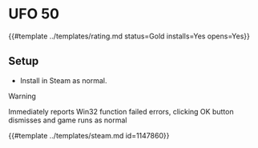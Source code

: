 # UFO 50
<!-- script:Aliases [] -->

{{#template ../templates/rating.md status=Gold installs=Yes opens=Yes}}

## Setup

- Install in Steam as normal.

> [!WARNING]
> Immediately reports Win32 function failed errors, clicking OK button dismisses and game runs as normal

{{#template ../templates/steam.md id=1147860}}
